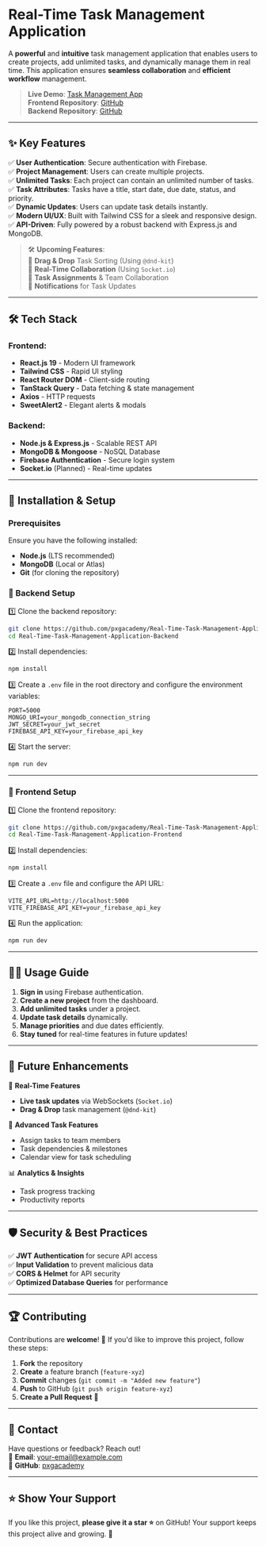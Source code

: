 # Real-Time Task Management Application

A **powerful** and **intuitive** task management application that enables users to create projects, add unlimited tasks, and dynamically manage them in real time. This application ensures **seamless collaboration** and **efficient workflow** management.

> **Live Demo**: [Task Management App](https://task-management-app-d6f4c.web.app)  
> **Frontend Repository**: [GitHub](https://github.com/pxgacademy/Real-Time-Task-Management-Application-Frontend)  
> **Backend Repository**: [GitHub](https://github.com/pxgacademy/Real-Time-Task-Management-Application-Backend)

---

## ✨ Key Features

✅ **User Authentication**: Secure authentication with Firebase.  
✅ **Project Management**: Users can create multiple projects.  
✅ **Unlimited Tasks**: Each project can contain an unlimited number of tasks.  
✅ **Task Attributes**: Tasks have a title, start date, due date, status, and priority.  
✅ **Dynamic Updates**: Users can update task details instantly.  
✅ **Modern UI/UX**: Built with Tailwind CSS for a sleek and responsive design.  
✅ **API-Driven**: Fully powered by a robust backend with Express.js and MongoDB.

> 🛠 **Upcoming Features**:  
> 🔹 **Drag & Drop** Task Sorting (Using `@dnd-kit`)  
> 🔹 **Real-Time Collaboration** (Using `Socket.io`)  
> 🔹 **Task Assignments** & Team Collaboration  
> 🔹 **Notifications** for Task Updates

---

## 🛠 Tech Stack

### Frontend:

- **React.js 19** - Modern UI framework
- **Tailwind CSS** - Rapid UI styling
- **React Router DOM** - Client-side routing
- **TanStack Query** - Data fetching & state management
- **Axios** - HTTP requests
- **SweetAlert2** - Elegant alerts & modals

### Backend:

- **Node.js & Express.js** - Scalable REST API
- **MongoDB & Mongoose** - NoSQL Database
- **Firebase Authentication** - Secure login system
- **Socket.io** (Planned) - Real-time updates

---

## 🚀 Installation & Setup

### Prerequisites

Ensure you have the following installed:

- **Node.js** (LTS recommended)
- **MongoDB** (Local or Atlas)
- **Git** (for cloning the repository)

### 🔧 Backend Setup

1️⃣ Clone the backend repository:

```sh
git clone https://github.com/pxgacademy/Real-Time-Task-Management-Application-Backend.git
cd Real-Time-Task-Management-Application-Backend
```

2️⃣ Install dependencies:

```sh
npm install
```

3️⃣ Create a `.env` file in the root directory and configure the environment variables:

```env
PORT=5000
MONGO_URI=your_mongodb_connection_string
JWT_SECRET=your_jwt_secret
FIREBASE_API_KEY=your_firebase_api_key
```

4️⃣ Start the server:

```sh
npm run dev
```

---

### 🎨 Frontend Setup

1️⃣ Clone the frontend repository:

```sh
git clone https://github.com/pxgacademy/Real-Time-Task-Management-Application-Frontend.git
cd Real-Time-Task-Management-Application-Frontend
```

2️⃣ Install dependencies:

```sh
npm install
```

3️⃣ Create a `.env` file and configure the API URL:

```env
VITE_API_URL=http://localhost:5000
VITE_FIREBASE_API_KEY=your_firebase_api_key
```

4️⃣ Run the application:

```sh
npm run dev
```

---

## 🧑‍💻 Usage Guide

1. **Sign in** using Firebase authentication.
2. **Create a new project** from the dashboard.
3. **Add unlimited tasks** under a project.
4. **Update task details** dynamically.
5. **Manage priorities** and due dates efficiently.
6. **Stay tuned** for real-time features in future updates!

---

## 📌 Future Enhancements

🚀 **Real-Time Features**

- **Live task updates** via WebSockets (`Socket.io`)
- **Drag & Drop** task management (`@dnd-kit`)

📅 **Advanced Task Features**

- Assign tasks to team members
- Task dependencies & milestones
- Calendar view for task scheduling

📊 **Analytics & Insights**

- Task progress tracking
- Productivity reports

---

## 🛡 Security & Best Practices

✅ **JWT Authentication** for secure API access  
✅ **Input Validation** to prevent malicious data  
✅ **CORS & Helmet** for API security  
✅ **Optimized Database Queries** for performance

---

## 🏆 Contributing

Contributions are **welcome**! 🎉 If you'd like to improve this project, follow these steps:

1. **Fork** the repository
2. **Create** a feature branch (`feature-xyz`)
3. **Commit** changes (`git commit -m "Added new feature"`)
4. **Push** to GitHub (`git push origin feature-xyz`)
5. **Create a Pull Request** 🚀

---

## 📩 Contact

Have questions or feedback? Reach out!  
📧 **Email**: [your-email@example.com](mailto:your-email@example.com)  
🔗 **GitHub**: [pxgacademy](https://github.com/pxgacademy)

---

## ⭐ Show Your Support

If you like this project, **please give it a star ⭐** on GitHub! Your support keeps this project alive and growing. 🚀

```

```
